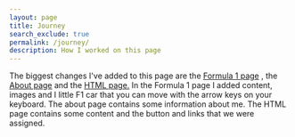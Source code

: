 ```yaml
---
layout: page 
title: Journey
search_exclude: true
permalink: /journey/
description: How I worked on this page
---
```


The biggest changes I've added to this page are the <a href="http://127.0.0.1:4100/marti_2025/formula1/">Formula 1 page</a> , the <a href="http://127.0.0.1:4100/marti_2025/about/">About page</a> and the <a href="http://127.0.0.1:4100/marti_2025/2024/09/04/Learning_HTML_IPYNB_2_.html">HTML page.</a>
In the Formula 1 page I added content, images and I little F1 car that you can move with the arrow keys on your keyboard.
The about page contains some information about me.
The HTML page contains some content and the button and links that we were assigned.
